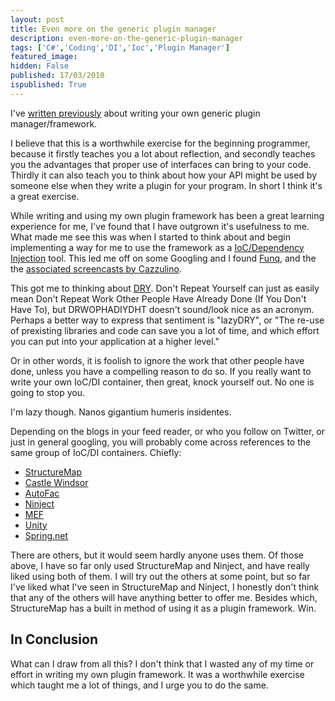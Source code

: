 ```yaml
---
layout: post
title: Even more on the generic plugin manager
description: even-more-on-the-generic-plugin-manager
tags: ['C#','Coding','DI','Ioc','Plugin Manager']
featured_image: 
hidden: False
published: 17/03/2010
ispublished: True
---
```

I've <a title="Writing a generic plugin manager in C# @ Temporal Cohesion" href="http://temporalcohesion.co.uk/2009/05/25/writing-a-generic-plugin-manager-in-c/" target="_self">written </a><a title="More on the generic plugin manager" href="http://temporalcohesion.co.uk/2009/11/02/more-on-the-generic-plugin-manager/" target="_self">previously</a> about writing your own generic plugin manager/framework.

I believe that this is a worthwhile exercise for the beginning programmer, because it firstly teaches you a lot about reflection, and secondly teaches you the advantages that proper use of interfaces can bring to your code. Thirdly it can also teach you to think about how your API might be used by someone else when they write a plugin for your program. In short I think it's a great exercise.

While writing and using my own plugin framework has been a great learning experience for me, I've found that I have outgrown it's usefulness to me. What made me see this was when I started to think about and begin implementing a way for me to use the framework as a <a title="Dependency Injection on Wikipedia" href="http://en.wikipedia.org/wiki/Dependency_injection" target="_blank">IoC/Dependency Injection</a> tool. This led me off on some Googling and I found <a title="Funq DI container on Codeplex" href="http://funq.codeplex.com/" target="_blank">Funq</a>, and the the <a href="http://www.clariusconsulting.net/blogs/kzu/archive/2009/02/02/116399.aspx" target="_blank">associated screencasts by Cazzulino</a>.

This got me to thinking about <a title="Don't Repeat Yourself on Wikipedia" href="http://en.wikipedia.org/wiki/Don%27t_repeat_yourself" target="_blank">DRY</a>. Don't Repeat Yourself can just as easily mean Don't Repeat Work Other People Have Already Done (If You Don't Have To), but DRWOPHADIYDHT doesn't sound/look nice as an acronym. Perhaps a better way to express that sentiment is "lazyDRY", or "The re-use of prexisting libraries and code can save you a lot of time, and which effort you can put into your application at a higher level."

Or in other words, it is foolish to ignore the work that other people have done, unless you have a compelling reason to do so. If you really want to write your own IoC/DI container, then great, knock yourself out. No one is going to stop you.

I'm lazy though. Nanos gigantium humeris insidentes.

Depending on the blogs in your feed reader, or who you follow on Twitter, or just in general googling, you will probably come across references to the same group of IoC/DI containers. Chiefly:
<ul>
	<li><a title="StructureMap on Github" href="http://structuremap.github.com/structuremap/index.html" target="_blank">StructureMap</a></li>
	<li><a title="Castle Windsor" href="http://www.castleproject.org/" target="_blank">Castle Windsor</a></li>
	<li><a title="AutoFac on Google code" href="http://code.google.com/p/autofac/" target="_blank">AutoFac</a></li>
	<li><a title="Ninject" href="http://ninject.org/" target="_blank">Ninject</a></li>
	<li><a href="http://www.codeplex.com/MEF/" target="_blank">MEF</a></li>
	<li><a href="http://msdn.com/unity">Unity</a></li>
	<li><a href="http://www.springframework.net/">Spring.net</a></li>
</ul>
There are others, but it would seem hardly anyone uses them. Of those above, I have so far only used StructureMap and Ninject, and have really liked using both of them. I will try out the others at some point, but so far I've liked what I've seen in StructureMap and Ninject, I honestly don't think that any of the others will have anything better to offer me. Besides which, StructureMap has a built in method of using it as a plugin framework. Win.
<h2>In Conclusion</h2>
What can I draw from all this? I don't think that I wasted any of my time or effort in writing my own plugin framework. It was a worthwhile exercise which taught me a lot of things, and I urge you to do the same.
